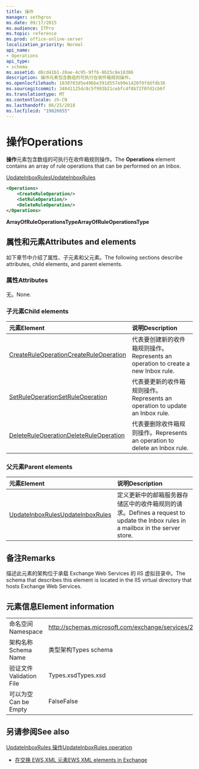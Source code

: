 ```yaml
---
title: 操作
manager: sethgros
ms.date: 09/17/2015
ms.audience: ITPro
ms.topic: reference
ms.prod: office-online-server
localization_priority: Normal
api_name:
- Operations
api_type:
- schema
ms.assetid: d8cd41b1-28ae-4c95-9ff6-8b25c8e18306
description: 操作元素包含数组的可执行在收件箱规则操作。
ms.openlocfilehash: 1030703d5e496be391d557e99e1420f9fddfdb36
ms.sourcegitcommit: 34041125dc8c5f993b21cebfc4f8b72f0fd2cb6f
ms.translationtype: MT
ms.contentlocale: zh-CN
ms.lasthandoff: 06/25/2018
ms.locfileid: "19826655"
---
```

# <a name="operations"></a><span data-ttu-id="da1ec-103">操作</span><span class="sxs-lookup"><span data-stu-id="da1ec-103">Operations</span></span>

<span data-ttu-id="da1ec-104">**操作**元素包含数组的可执行在收件箱规则操作。</span><span class="sxs-lookup"><span data-stu-id="da1ec-104">The **Operations** element contains an array of rule operations that can be performed on an Inbox.</span></span> 
  
[<span data-ttu-id="da1ec-105">UpdateInboxRules</span><span class="sxs-lookup"><span data-stu-id="da1ec-105">UpdateInboxRules</span></span>](updateinboxrules.md)
  
```XML
<Operations>
    <CreateRuleOperation/>
    <SetRuleOperation/>
    <DeleteRuleOperation/>
</Operations>
```

 <span data-ttu-id="da1ec-106">**ArrayOfRuleOperationsType**</span><span class="sxs-lookup"><span data-stu-id="da1ec-106">**ArrayOfRuleOperationsType**</span></span>
## <a name="attributes-and-elements"></a><span data-ttu-id="da1ec-107">属性和元素</span><span class="sxs-lookup"><span data-stu-id="da1ec-107">Attributes and elements</span></span>

<span data-ttu-id="da1ec-108">如下章节中介绍了属性、子元素和父元素。</span><span class="sxs-lookup"><span data-stu-id="da1ec-108">The following sections describe attributes, child elements, and parent elements.</span></span>
  
### <a name="attributes"></a><span data-ttu-id="da1ec-109">属性</span><span class="sxs-lookup"><span data-stu-id="da1ec-109">Attributes</span></span>

<span data-ttu-id="da1ec-110">无。</span><span class="sxs-lookup"><span data-stu-id="da1ec-110">None.</span></span>
  
### <a name="child-elements"></a><span data-ttu-id="da1ec-111">子元素</span><span class="sxs-lookup"><span data-stu-id="da1ec-111">Child elements</span></span>

|<span data-ttu-id="da1ec-112">**元素**</span><span class="sxs-lookup"><span data-stu-id="da1ec-112">**Element**</span></span>|<span data-ttu-id="da1ec-113">**说明**</span><span class="sxs-lookup"><span data-stu-id="da1ec-113">**Description**</span></span>|
|:-----|:-----|
|[<span data-ttu-id="da1ec-114">CreateRuleOperation</span><span class="sxs-lookup"><span data-stu-id="da1ec-114">CreateRuleOperation</span></span>](createruleoperation.md) <br/> |<span data-ttu-id="da1ec-115">代表要创建新的收件箱规则操作。</span><span class="sxs-lookup"><span data-stu-id="da1ec-115">Represents an operation to create a new Inbox rule.</span></span>  <br/> |
|[<span data-ttu-id="da1ec-116">SetRuleOperation</span><span class="sxs-lookup"><span data-stu-id="da1ec-116">SetRuleOperation</span></span>](setruleoperation.md) <br/> |<span data-ttu-id="da1ec-117">代表要更新的收件箱规则操作。</span><span class="sxs-lookup"><span data-stu-id="da1ec-117">Represents an operation to update an Inbox rule.</span></span>  <br/> |
|[<span data-ttu-id="da1ec-118">DeleteRuleOperation</span><span class="sxs-lookup"><span data-stu-id="da1ec-118">DeleteRuleOperation</span></span>](deleteruleoperation.md) <br/> |<span data-ttu-id="da1ec-119">代表要删除收件箱规则操作。</span><span class="sxs-lookup"><span data-stu-id="da1ec-119">Represents an operation to delete an Inbox rule.</span></span>  <br/> |
   
### <a name="parent-elements"></a><span data-ttu-id="da1ec-120">父元素</span><span class="sxs-lookup"><span data-stu-id="da1ec-120">Parent elements</span></span>

|<span data-ttu-id="da1ec-121">**元素**</span><span class="sxs-lookup"><span data-stu-id="da1ec-121">**Element**</span></span>|<span data-ttu-id="da1ec-122">**说明**</span><span class="sxs-lookup"><span data-stu-id="da1ec-122">**Description**</span></span>|
|:-----|:-----|
|[<span data-ttu-id="da1ec-123">UpdateInboxRules</span><span class="sxs-lookup"><span data-stu-id="da1ec-123">UpdateInboxRules</span></span>](updateinboxrules.md) <br/> |<span data-ttu-id="da1ec-124">定义更新中的邮箱服务器存储区中的收件箱规则的请求。</span><span class="sxs-lookup"><span data-stu-id="da1ec-124">Defines a request to update the Inbox rules in a mailbox in the server store.</span></span>  <br/> |
   
## <a name="remarks"></a><span data-ttu-id="da1ec-125">备注</span><span class="sxs-lookup"><span data-stu-id="da1ec-125">Remarks</span></span>

<span data-ttu-id="da1ec-126">描述此元素的架构位于承载 Exchange Web Services 的 IIS 虚拟目录中。</span><span class="sxs-lookup"><span data-stu-id="da1ec-126">The schema that describes this element is located in the IIS virtual directory that hosts Exchange Web Services.</span></span>
  
## <a name="element-information"></a><span data-ttu-id="da1ec-127">元素信息</span><span class="sxs-lookup"><span data-stu-id="da1ec-127">Element information</span></span>

|||
|:-----|:-----|
|<span data-ttu-id="da1ec-128">命名空间</span><span class="sxs-lookup"><span data-stu-id="da1ec-128">Namespace</span></span>  <br/> |http://schemas.microsoft.com/exchange/services/2006/types  <br/> |
|<span data-ttu-id="da1ec-129">架构名称</span><span class="sxs-lookup"><span data-stu-id="da1ec-129">Schema Name</span></span>  <br/> |<span data-ttu-id="da1ec-130">类型架构</span><span class="sxs-lookup"><span data-stu-id="da1ec-130">Types schema</span></span>  <br/> |
|<span data-ttu-id="da1ec-131">验证文件</span><span class="sxs-lookup"><span data-stu-id="da1ec-131">Validation File</span></span>  <br/> |<span data-ttu-id="da1ec-132">Types.xsd</span><span class="sxs-lookup"><span data-stu-id="da1ec-132">Types.xsd</span></span>  <br/> |
|<span data-ttu-id="da1ec-133">可以为空</span><span class="sxs-lookup"><span data-stu-id="da1ec-133">Can be Empty</span></span>  <br/> |<span data-ttu-id="da1ec-134">False</span><span class="sxs-lookup"><span data-stu-id="da1ec-134">False</span></span>  <br/> |
   
## <a name="see-also"></a><span data-ttu-id="da1ec-135">另请参阅</span><span class="sxs-lookup"><span data-stu-id="da1ec-135">See also</span></span>



[<span data-ttu-id="da1ec-136">UpdateInboxRules 操作</span><span class="sxs-lookup"><span data-stu-id="da1ec-136">UpdateInboxRules operation</span></span>](updateinboxrules-operation.md)


- [<span data-ttu-id="da1ec-137">在交换 EWS XML 元素</span><span class="sxs-lookup"><span data-stu-id="da1ec-137">EWS XML elements in Exchange</span></span>](ews-xml-elements-in-exchange.md)

